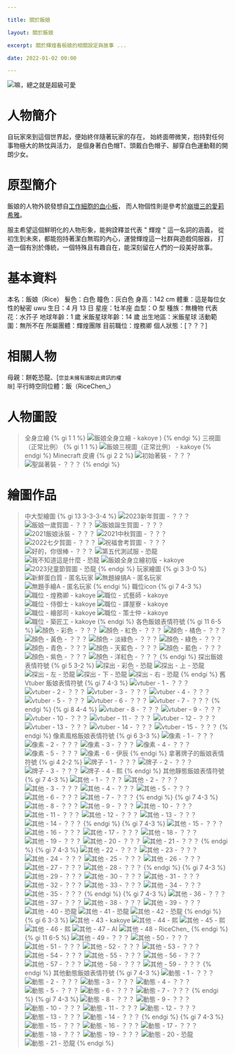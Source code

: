 ```yaml
---

title: 關於飯娘

layout: 關於飯娘

excerpt: 關於輝煌看板娘的相關設定與故事 ...

date: 2022-01-02 00:00

---
```


![嘛，總之就是超級可愛](https://cdn.discordapp.com/attachments/596718421966716928/1088825236822183936/AddText_03-24-10.02.33.png)

# 人物簡介

自玩家來到這個世界起，便始終伴隨著玩家的存在，
始終面帶微笑，抱持對任何事物極大的熱忱與活力，
是個身著白色帽T、頭戴白色帽子、腳穿白色運動鞋的開朗少女。

# 原型簡介

飯娘的人物外貌發想自<a href="https://zh.wikipedia.org/zh-tw/工作細胞">工作細胞的血小板</a>，
而人物個性則是參考於<a href="https://zh.moegirl.org.cn/zh-tw/愛莉希雅">崩壞三的愛莉希雅</a>。

服主希望這個鮮明化的人物形象，能夠詮釋並代表 " 輝煌 " 這一名詞的涵義，
從初生到未來，都能抱持著潔白無瑕的內心，運營輝煌這一社群與遊戲伺服器，
打造一個有別於傳統，一個特殊且有趣自在，能深刻留在人們的一段美好故事。

# 基本資料

本名：飯娘（Rice）
髮色：白色
瞳色：灰白色
身高：142 cm
體重：這是每位女性的秘密 uwu
生日：4 月 13 日
星座：牡羊座
血型：O 型
種族：無機物
代表花：水芥子
地球年齡：1 歲
米飯星球年齡：14 歲
出生地區：米飯星球
活動範圍：無所不在
所屬團體：輝煌團隊
目前職位：煌務卿
個人狀態：[？？？]

# 相關人物

母親：餅乾恐龍、[` 您並未擁有讀取此資訊的權限 `]
平行時空同位體：飯（RiceChen_）

# 人物圖設

> 全身立繪
{% gi 1 1 %}
  ![飯娘全身立繪 - kakoye](https://cdn.discordapp.com/attachments/596718421966716928/1090675102296834079/AddText_03-30-12.32.48.png)
)
{% endgi %}
> 三視圖（正常比例）
{% gi 1 1 %}
  ![飯娘三視圖（正常比例） - kakoye](https://cdn.discordapp.com/attachments/596718421966716928/1090591298869805126/AddText_03-29-07.00.14.png)
{% endgi %}
> Minecraft 皮膚
{% gi 2 2 %}
  ![初始著裝 - ？？？](https://cdn.discordapp.com/attachments/1084466431124570132/1089458400171143198/AddText_03-26-03.58.25.jpg)
  ![聖誕著裝 - ？？？](https://cdn.discordapp.com/attachments/1084466431124570132/1089458400372473927/AddText_03-26-03.57.03.jpg)
{% endgi %}
# 繪圖作品
> 中大型繪圖
{% gi 13 3-3-3-4 %}
  ![2023新年賀圖 - ？？？](https://cdn.discordapp.com/attachments/596718421966716928/1088834346238087178/newyear.png)
  ![飯娘一歲賀圖 - ？？？](https://cdn.discordapp.com/attachments/596718421966716928/1088834348112941126/2-1.png)
  ![飯娘誕生賀圖 - ？？？](https://cdn.discordapp.com/attachments/596718421966716928/1088834347173429298/122e7f2a32d63900.png)
  ![2021飯娘泳裝 - ？？？](https://cdn.discordapp.com/attachments/596718421966716928/1089386510446514236/AddText_07-01-09.33.22.jpg)
  ![2021中秋賀圖 - ？？？](https://cdn.discordapp.com/attachments/596718421966716928/1089386511235043348/zzzz.png)
  ![2022七夕賀圖 - ？？？](https://cdn.discordapp.com/attachments/596718421966716928/1089386509955772536/842.png)
  ![祝福會考賀圖 - ？？？](https://cdn.discordapp.com/attachments/596718421966716928/1089386508844290048/AddText_08-04-12.20.20.png)
  ![好的，你很棒 - ？？？](https://cdn.discordapp.com/attachments/596718421966716928/1089413669898694806/image.png)
  ![第五代測試服 - 恐龍](https://cdn.discordapp.com/attachments/1084466431124570132/1088099220877225984/IMG_0470.png)
  ![我不知道這是什麼 - 恐龍](https://cdn.discordapp.com/attachments/596718421966716928/1089390058760568852/IMG_0435.png)
  ![飯娘全身立繪初版 - kakoye](https://cdn.discordapp.com/attachments/596718421966716928/1090297415984238672/rice.png)
  ![2023兒童節賀圖 - 恐龍](https://cdn.discordapp.com/attachments/1084466431124570132/1092422957583827044/0cae80d175658586.png)
{% endgi %}
> 玩家繪圖
{% gi 3 3-0 %}
  ![新鮮蛋白質 - 匿名玩家](https://cdn.discordapp.com/attachments/1084466431124570132/1092789160579960872/FB_IMG_1680611021106.jpg)
  ![無題線搞A - 匿名玩家](https://cdn.discordapp.com/attachments/596718421966716928/1094535578281836594/FB_IMG_1681027928382.jpg)
  ![無題手繪A - 匿名玩家](https://cdn.discordapp.com/attachments/1084466431124570132/1094633480165539850/FB_IMG_1681051274006.jpg)
{% endgi %}
> 職位icon
{% gi 7 4-3 %}
  ![職位 - 煌務卿 - kakoye](https://cdn.discordapp.com/attachments/596718421966716928/1089376725596647524/a0_riceeeeeeee.png)
  ![職位 - 式藝師 - kakoye](https://cdn.discordapp.com/attachments/596718421966716928/1089376728230670397/a0_riceeeeeee.png)
  ![職位 - 侍御士 - kakoye](https://cdn.discordapp.com/attachments/596718421966716928/1089376726263533708/a0_ricee.png)
  ![職位 - 譯屋寮 - kakoye](https://cdn.discordapp.com/attachments/596718421966716928/1089376727333089350/a0_riceeeee.png)
  ![職位 - 繪部司 - kakoye](https://cdn.discordapp.com/attachments/596718421966716928/1089376726989148190/a0_riceeee.png)
  ![職位 - 策士仲 - kakoye](https://cdn.discordapp.com/attachments/596718421966716928/1089376726662008922/a0_riceee.png)
  ![職位 - 築匠工 - kakoye](https://cdn.discordapp.com/attachments/596718421966716928/1089376727672836106/a0_riceeeeee.png)
{% endgi %}
> 各色飯娘表情符號
{% gi 11 6-5 %}
  ![顏色 - 彩色 - ？？？](https://cdn.discordapp.com/attachments/596718421966716928/1089377143181557820/r1_rice.gif)
  ![顏色 - 紅色 - ？？？](https://cdn.discordapp.com/attachments/596718421966716928/1089376820660543549/b1_rice.png)
  ![顏色 - 橘色 - ？？？](https://cdn.discordapp.com/attachments/596718421966716928/1089376823198105621/b0_rice.png)
  ![顏色 - 黃色 - ？？？](https://cdn.discordapp.com/attachments/596718421966716928/1089376822938050652/a9_rice.png)
  ![顏色 - 淡綠色 - ？？？](https://cdn.discordapp.com/attachments/596718421966716928/1089376822707355718/a8_rice.png)
  ![顏色 - 綠色 - ？？？](https://cdn.discordapp.com/attachments/596718421966716928/1089376822409568316/a7_rice.png)
  ![顏色 - 青色 - ？？？](https://cdn.discordapp.com/attachments/596718421966716928/1089376822132736040/a6_rice.png)
  ![顏色 - 天藍色 - ？？？](https://cdn.discordapp.com/attachments/596718421966716928/1089376821839151114/a5_rice.png)
  ![顏色 - 藍色 - ？？？](https://cdn.discordapp.com/attachments/596718421966716928/1089376821595873280/a4_rice.png)
  ![顏色 - 紫色 - ？？？](https://cdn.discordapp.com/attachments/596718421966716928/1089376821298069554/a3_rice.png)
  ![顏色 - 洋紅色 - ？？？](https://cdn.discordapp.com/attachments/596718421966716928/1089376820933181490/a2_rice.png)
{% endgi %}
> 探出飯娘表情符號
{% gi 5 3-2 %}
  ![探出 - 彩色 - 恐龍](https://cdn.discordapp.com/attachments/596718421966716928/1089376742445166612/a0_riceeeeeeeeee.gif)
  ![探出 - 上 - 恐龍](https://cdn.discordapp.com/attachments/596718421966716928/1089376854261108756/d5_rice.png)
  ![探出 - 左 - 恐龍](https://cdn.discordapp.com/attachments/596718421966716928/1089376854525345822/d6_rice.png)
  ![探出 - 下 - 恐龍](https://cdn.discordapp.com/attachments/596718421966716928/1089376853749399662/d7_rice.png)
  ![探出 - 右 - 恐龍](https://cdn.discordapp.com/attachments/596718421966716928/1089376854026236024/d4_rice.png)
{% endgi %}
>  舊 Vtuber 飯娘表情符號
{% gi 7 4-3 %}
  ![vtuber - 1 - ？？？](https://cdn.discordapp.com/attachments/596718421966716928/1089380036718628984/loading.png)
  ![vtuber - 2 - ？？？](https://cdn.discordapp.com/attachments/596718421966716928/1089380036999663687/question.png)
  ![vtuber - 3 - ？？？](https://cdn.discordapp.com/attachments/596718421966716928/1089380037247107082/bruh-1.png)
  ![vtuber - 4 - ？？？](https://cdn.discordapp.com/attachments/596718421966716928/1089380037540728832/thinking.png)
  ![vtuber - 5 - ？？？](https://cdn.discordapp.com/attachments/596718421966716928/1089380038035640370/AddText_04-18-11.44.35.png)
  ![vtuber - 6 - ？？？](https://cdn.discordapp.com/attachments/596718421966716928/1089380038278905946/emm.png)
  ![vtuber - 7 - ？？？](https://cdn.discordapp.com/attachments/596718421966716928/1089380038538973186/angry.png)
{% endgi %}
{% gi 8 4-4 %}
  ![vtuber - 8 - ？？？](https://cdn.discordapp.com/attachments/596718421966716928/1089376914730401893/e6_rice.png)
  ![vtuber - 9 - ？？？](https://cdn.discordapp.com/attachments/596718421966716928/1089386509557321798/AddText_04-17-06.25.30.png)
  ![vtuber - 10 - ？？？](https://cdn.discordapp.com/attachments/814431401801154572/833245824536150066/loading2.png)
  ![vtuber - 11 - ？？？](https://cdn.discordapp.com/attachments/814431401801154572/833249538965766154/emm.png)
  ![vtuber - 12 - ？？？](https://cdn.discordapp.com/attachments/814431401801154572/833249540915462144/bruh.png)
  ![vtuber - 13 - ？？？](https://cdn.discordapp.com/attachments/814431401801154572/833249546846339132/happy.png)
  ![vtuber - 14 - ？？？](https://cdn.discordapp.com/attachments/814431401801154572/833249551308947456/angry.png)
  ![vtuber - 15 - ？？？](https://cdn.discordapp.com/attachments/814431401801154572/833253643498029061/bruh.png)
{% endgi %}
> 像素風格飯娘表情符號
{% gi 6 3-3 %}
  ![像素 - 1 - ？？？](https://cdn.discordapp.com/attachments/596718421966716928/1089380981112315964/moving.gif)
  ![像素 - 2 - ？？？](https://cdn.discordapp.com/attachments/596718421966716928/1089380980244095119/AddText_03-16-08.38.59.png)
  ![像素 - 3 - ？？？](https://cdn.discordapp.com/attachments/596718421966716928/1089380979975663656/AddText_10-12-10.24.25.png)
  ![像素 - 4 - ？？？](https://cdn.discordapp.com/attachments/596718421966716928/1089380980546088990/AddText_07-16-08.45.13.png)
  ![像素 - 5 - ？？？](https://cdn.discordapp.com/attachments/596718421966716928/1089381556801523712/1653318260408.png)
  ![像素 - 6 - 伊辰](https://cdn.discordapp.com/attachments/596718421966716928/1089380980869038140/4869a05e03f5a189.png)
{% endgi %}
> 拿著牌子的飯娘表情符號
{% gi 4 2-2 %}
  ![牌子 - 1 - ？？？](https://cdn.discordapp.com/attachments/596718421966716928/1089381555090235462/974494990606675969.png)
  ![牌子 - 2 - ？？？](https://cdn.discordapp.com/attachments/596718421966716928/1089381554867941456/2.png)
  ![牌子 - 3 - ？？？](https://cdn.discordapp.com/attachments/596718421966716928/1089381556566630531/bf509f07886118da.png)
  ![牌子 - 4 - 熙](https://cdn.discordapp.com/attachments/596718421966716928/1089390060023074906/AddText_03-26-05.33.59.png)
{% endgi %}
> 其他靜態飯娘表情符號
{% gi 7 4-3 %}
  ![其他 - 1 - ？？？](https://cdn.discordapp.com/attachments/596718421966716928/1089377045777231902/p6_rice.png)
  ![其他 - 2 - ？？？](https://cdn.discordapp.com/attachments/596718421966716928/1089376742227054802/a1_rice.png)
  ![其他 - 3 - ？？？](https://cdn.discordapp.com/attachments/596718421966716928/1089376742982045716/a0_riceeeeeeeeeee.png)
  ![其他 - 4 - ？？？](https://cdn.discordapp.com/attachments/596718421966716928/1089377055889686558/p8_rice.png)
  ![其他 - 5 - ？？？](https://cdn.discordapp.com/attachments/596718421966716928/1089377055449305181/p9_rice.png)
  ![其他 - 6 - ？？？](https://cdn.discordapp.com/attachments/596718421966716928/1089377055663198308/p7_rice.png)
  ![其他 - 7 - ？？？](https://cdn.discordapp.com/attachments/596718421966716928/1089377049505959966/p5_rice.png)
{% endgi %}
{% gi 7 4-3 %}
  ![其他 - 8 - ？？？](https://cdn.discordapp.com/attachments/596718421966716928/1089377048365109320/p3_rice.png)
  ![其他 - 9 - ？？？](https://cdn.discordapp.com/attachments/596718421966716928/1089377047949885552/p2_rice.png)
  ![其他 - 10 - ？？？](https://cdn.discordapp.com/attachments/596718421966716928/1089377047467536394/p1_rice.png)
  ![其他 - 11 - ？？？](https://cdn.discordapp.com/attachments/596718421966716928/1089377046150529075/o7_rice.png)
  ![其他 - 12 - ？？？](https://cdn.discordapp.com/attachments/596718421966716928/1089377046528012389/o8_rice.png)
  ![其他 - 13 - ？？？](https://cdn.discordapp.com/attachments/596718421966716928/1089377046930657415/o9_rice.png)
  ![其他 - 14 - ？？？](https://cdn.discordapp.com/attachments/596718421966716928/1089377011803369492/o5_rice.png)
{% endgi %}
{% gi 7 4-3 %}
  ![其他 - 15 - ？？？](https://cdn.discordapp.com/attachments/596718421966716928/1089377011564286024/o4_rice.png)
  ![其他 - 16 - ？？？](https://cdn.discordapp.com/attachments/596718421966716928/1089377011321012254/o3_rice.png)
  ![其他 - 17 - ？？？](https://cdn.discordapp.com/attachments/596718421966716928/1089377011094532186/o2_rice.png)
  ![其他 - 18 - ？？？](https://cdn.discordapp.com/attachments/596718421966716928/1089377010872225852/o1_rice.png)
  ![其他 - 19 - ？？？](https://cdn.discordapp.com/attachments/596718421966716928/1089377010603786320/o0_rice.png)
  ![其他 - 20 - ？？？](https://cdn.discordapp.com/attachments/596718421966716928/1089377010381500457/o6_rice.png)
  ![其他 - 21 - ？？？](https://cdn.discordapp.com/attachments/596718421966716928/1089376988663402496/n7_rice.png)
{% endgi %}
{% gi 7 4-3 %}
  ![其他 - 22 - ？？？](https://cdn.discordapp.com/attachments/596718421966716928/1089376988428509265/n6_rice.png)
  ![其他 - 23 - ？？？](https://cdn.discordapp.com/attachments/596718421966716928/1089376988222980266/n5_rice.png)
  ![其他 - 24 - ？？？](https://cdn.discordapp.com/attachments/596718421966716928/1089381555799072858/AddText_05-06-10.54.46.png)
  ![其他 - 25 - ？？？](https://cdn.discordapp.com/attachments/596718421966716928/1089376987459624960/n8_rice.png)
  ![其他 - 26 - ？？？](https://cdn.discordapp.com/attachments/596718421966716928/1089376979993776148/n2_rice.png)
  ![其他 - 27 - ？？？](https://cdn.discordapp.com/attachments/596718421966716928/1089376979712741436/n1_rice.png)
  ![其他 - 28 - ？？？](https://cdn.discordapp.com/attachments/596718421966716928/1089376979419148339/n0_rice.png)
{% endgi %}
{% gi 7 4-3 %}
  ![其他 - 29 - ？？？](https://cdn.discordapp.com/attachments/596718421966716928/1089376978316054578/m7_rice.png)
  ![其他 - 30 - ？？？](https://cdn.discordapp.com/attachments/596718421966716928/1089376978093748454/m6_rice.png)
  ![其他 - 31 - ？？？](https://cdn.discordapp.com/attachments/596718421966716928/1089376977607217242/m5_rice.png)
  ![其他 - 32 - ？？？](https://cdn.discordapp.com/attachments/596718421966716928/1089376977317793852/m4_rice.png)
  ![其他 - 33 - ？？？](https://cdn.discordapp.com/attachments/596718421966716928/1089376977024200714/n3_rice.png)
  ![其他 - 34 - ？？？](https://cdn.discordapp.com/attachments/596718421966716928/1089381555304157265/AddText_05-13-10.17.03.png)
  ![其他 - 35 - ？？？](https://cdn.discordapp.com/attachments/596718421966716928/1089381555560001648/popcorn.png)
{% endgi %}
{% gi 7 4-3 %}
  ![其他 - 36 - ？？？](https://cdn.discordapp.com/attachments/596718421966716928/1089381556059131985/963368332831125504.png)
  ![其他 - 37 - ？？？](https://cdn.discordapp.com/attachments/596718421966716928/1089376890550235217/e1_rice.png)
  ![其他 - 38 - ？？？](https://cdn.discordapp.com/attachments/596718421966716928/1089376890302763028/e0_rice.png)
  ![其他 - 39 - ？？？](https://cdn.discordapp.com/attachments/596718421966716928/1089386510882713701/AddText_07-06-03.15.06.png)
  ![其他 - 40 - 恐龍](https://cdn.discordapp.com/attachments/596718421966716928/1089377142447542412/q9_rice.png)
  ![其他 - 41 - 恐龍](https://cdn.discordapp.com/attachments/596718421966716928/1089377142187507855/q8_rice.png)
  ![其他 - 42 - 恐龍](https://cdn.discordapp.com/attachments/596718421966716928/1089386509217566782/IMG_8255.png)
{% endgi %}
{% gi 6 3-3 %}
  ![其他 - 43 - kakoye](https://cdn.discordapp.com/attachments/1084466431124570132/1088114421634715748/SPOILER_143_20230322225757.png)
  ![其他 - 44 - 熙](https://cdn.discordapp.com/attachments/596718421966716928/1089390057623932938/8.png)
  ![其他 - 45 - 熙](https://cdn.discordapp.com/attachments/596718421966716928/1089390059083550911/6.png)
  ![其他 - 46 - 熙](https://cdn.discordapp.com/attachments/596718421966716928/1089390059666538676/AddText_02-21-12.04.25.png)
  ![其他 - 47 - AI](https://cdn.discordapp.com/attachments/596718421966716928/1089390059385524295/AddText_12-28-04.21.32.png)
  ![其他 - 48 - RiceChen_](https://cdn.discordapp.com/attachments/596718421966716928/1089386511847403640/1658085976388.png)
{% endgi %}
{% gi 11 6-5 %}
  ![其他 - 49 - ？？？](https://cdn.discordapp.com/attachments/814431401801154572/839456547758145556/6c2b1be3aa135bb4.png)
  ![其他 - 50 - ？？？](https://cdn.discordapp.com/attachments/814431401801154572/839463163434893372/4ba56ebc7ad95ba5.png)
  ![其他 - 51 - ？？？](https://cdn.discordapp.com/attachments/814431401801154572/839464760465948733/d2afb101b8447f02.png)
  ![其他 - 52 - ？？？](https://cdn.discordapp.com/attachments/814431401801154572/839467442748260392/2.png)
  ![其他 - 53 - ？？？](https://cdn.discordapp.com/attachments/814431401801154572/839471396207722516/a1105ce41a851903.png)
  ![其他 - 54 - ？？？](https://cdn.discordapp.com/attachments/814431401801154572/842622982911164446/56c6306e7180514d.png)
  ![其他 - 55 - ？？？](https://cdn.discordapp.com/attachments/814431401801154572/841937894809927730/image0.png)
  ![其他 - 56 - ？？？](https://cdn.discordapp.com/attachments/814431401801154572/841939125148975104/image0.png)
  ![其他 - 57 - ？？？](https://cdn.discordapp.com/attachments/814431401801154572/841942953194815498/image0.png)
  ![其他 - 58 - ？？？](https://cdn.discordapp.com/attachments/814431401801154572/842399476265254973/2dc9b7ad352755f3.png)
  ![其他 - 59 - ？？？](https://cdn.discordapp.com/attachments/814431401801154572/842400142761787442/31b5096f666f4f78.png)
{% endgi %}
> 其他動態飯娘表情符號
{% gi 7 4-3 %}
  ![動態 - 1 - ？？？](https://cdn.discordapp.com/attachments/596718421966716928/1089376914013180005/e8_rice.gif)
  ![動態 - 2 - ？？？](https://cdn.discordapp.com/attachments/596718421966716928/1089376914952704110/e7_rice.gif)
  ![動態 - 3 - ？？？](https://cdn.discordapp.com/attachments/596718421966716928/1089376978546733056/m8_rice.gif)
  ![動態 - 4 - ？？？](https://cdn.discordapp.com/attachments/596718421966716928/1089376978974544014/m9_rice.gif)
  ![動態 - 5 - ？？？](https://cdn.discordapp.com/attachments/596718421966716928/1089377048822300763/p4_rice.gif)
  ![動態 - 6 - ？？？](https://cdn.discordapp.com/attachments/596718421966716928/1089377086558449814/q0_rice.gif)
  ![動態 - 7 - ？？？](https://cdn.discordapp.com/attachments/596718421966716928/1089377086021582908/q3_rice.gif)
{% endgi %}
{% gi 7 4-3 %}
  ![動態 - 8 - ？？？](https://cdn.discordapp.com/attachments/596718421966716928/1089377086902378546/q1_rice.gif)
  ![動態 - 9 - ？？？](https://cdn.discordapp.com/attachments/596718421966716928/1089377087237931089/q2_rice.gif)
  ![動態 - 10 - ？？？](https://cdn.discordapp.com/attachments/596718421966716928/1089377140769820773/r2_rice.gif)
  ![動態 - 11 - ？？？](https://cdn.discordapp.com/attachments/596718421966716928/1089377142678224986/r0_rice.gif)
  ![動態 - 12 - ？？？](https://cdn.discordapp.com/attachments/596718421966716928/1089377172118053015/r9_rice.gif)
  ![動態 - 13 - ？？？](https://cdn.discordapp.com/attachments/596718421966716928/1089377172705259643/r3_rice.gif)
  ![動態 - 14 - ？？？](https://cdn.discordapp.com/attachments/596718421966716928/1089377173036617759/r4_rice.gif)
{% endgi %}
{% gi 7 4-3 %}
  ![動態 - 15 - ？？？](https://cdn.discordapp.com/attachments/596718421966716928/1089377173346984076/r5_rice.gif)
  ![動態 - 16 - ？？？](https://cdn.discordapp.com/attachments/596718421966716928/1089377173669949511/r6_rice.gif)
  ![動態 - 17 - ？？？](https://cdn.discordapp.com/attachments/596718421966716928/1089377174110359743/r7_rice.gif)
  ![動態 - 18 - ？？？](https://cdn.discordapp.com/attachments/596718421966716928/1089377174475251752/r8_rice.gif)
  ![動態 - 19 - ？？？](https://cdn.discordapp.com/attachments/814431401801154572/831728893597057024/5d7fd291f5bf8c43.gif)
  ![動態 - 20 - 恐龍](https://cdn.discordapp.com/attachments/596718421966716928/1089377141713535006/q7_rice.gif)
  ![動態 - 21 - 恐龍](https://cdn.discordapp.com/attachments/1084466431124570132/1087675632122601492/44.gif)
{% endgi %}
